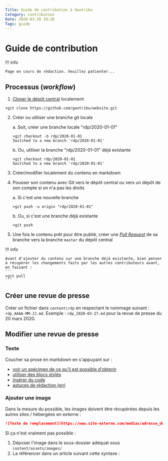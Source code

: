 ```yaml
---
Title: Guide de contribution à Geotribu
Category: contribution
Date: 2020-03-20 10:20
Tags: guide
---
```


# Guide de contribution

!!! info

    Page en cours de rédaction. Veuillez patienter...

## Processus (_workflow_)

1. [Cloner le dépôt central](requirements#git) localement
```
>git clone https://github.com/geotribu/website.git
```
2. Créer ou utiliser une branche git locale

    a. Soit, créer une branche locale "rdp/2020-01-01"
    ```
    >git checkout -b rdp/2020-01-01
    Switched to a new branch 'rdp/2020-01-01'
    ```

    b. Ou, utiliser la branche "rdp/2020-01-01" déjà existante
    ```
    >git checkout rdp/2020-01-01
    Switched to a new branch 'rdp/2020-01-01'
    ```

3. Créer/modifier localement du contenu en markdown
4. Pousser son contenu avec Git vers le dépôt central ou vers un dépôt de son compte si on n'a pas les droits

    a. Si c'est une nouvelle branche
    ```
    >git push -u origin "rdp/2020-01-01"
    ```

    b. Ou, si c'est une branche déjà existante
    ```
    >git push
    ```

5. Une fois le contenu prêt pour être publié, créer une [_Pull Request_](https://help.github.com/en/github/collaborating-with-issues-and-pull-requests/creating-a-pull-request) de sa branche vers la branche `master` du dépôt central


!!! info

    Avant d'ajouter du contenu sur une branche déjà existante, bien penser à récupérer les changements faits par les autres contributeurs avant, en faisant :
    ```
    >git pull
    ```  

## Créer une revue de presse


Créer un fichier dans `content\rdp` en respectant le nommage suivant : `rdp_AAAA-MM-JJ.md`. Exemple : `rdp_2020-03-27.md` pour la revue de presse du 20 mars 2020.

## Modifier une revue de presse

### Texte

Coucher sa prose en markdown en s'appuyant sur :

- [voir un spécimen de ce qu'il est possible d'obtenir](https://squidfunk.github.io/mkdocs-material/specimen/)
- [utiliser des blocs stylés](https://squidfunk.github.io/mkdocs-material/extensions/admonition/)
- [insérer du code](https://squidfunk.github.io/mkdocs-material/extensions/codehilite/)
- [astuces de rédaction (en)](https://yakworks.github.io/mkdocs-material-components/cheat-sheet/)

### Ajouter une image

Dans la mesure du possible, les images doivent être récupérées depuis les autres sites / hébergées en externe :

```markdown
![Texte de remplacement](https://www.site-externe.com/medias/adresse_de_l_image.png "Titre/légende de mon image")
```

Si ça n'est vraiment pas possible :

1. Déposer l'image dans le sous-dossier adéquat sous `content/assets/images/`
2. La référencer dans un article suivant cette syntaxe :

<!-- Hyperlinks reference -->
[Git]: https://git-scm.com/download/win
[GitHub Desktop]: https://desktop.github.com/
[GitHub]: https://help.github.com/en/github/writing-on-github
[markdown]: https://fr.wikipedia.org/wiki/Markdown
[Python]: http://help.geotribu.com/development-guidelines/languages/python/
[StackEdit]: https://stackedit.io/
